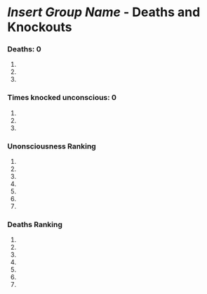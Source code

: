 # *Insert Group Name* - Deaths and Knockouts

### Deaths: 0

1.
2.
3.

### Times knocked unconscious: 0

1.
2.
3.

### Unonsciousness Ranking

1.
2.
3.
4.
5.
6.
7.

### Deaths Ranking

1.
2.
3.
4.
5.
6.
7.
